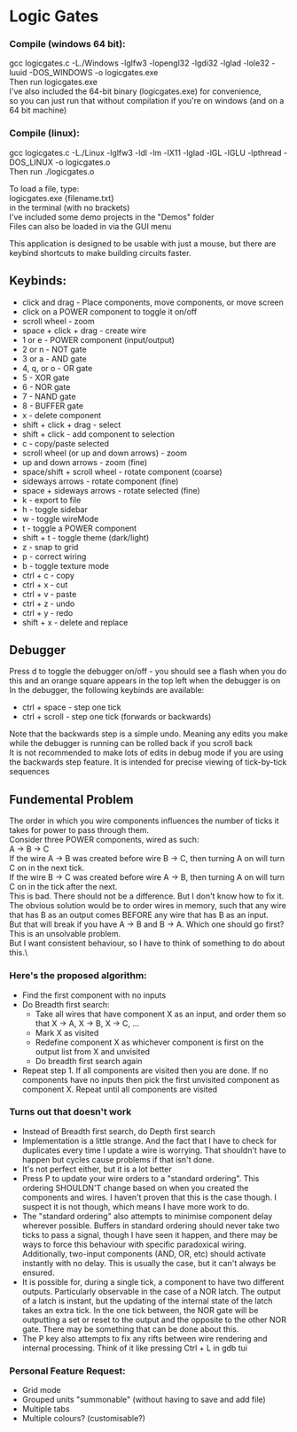# Logic Gates

### Compile (windows 64 bit):
gcc logicgates.c -L./Windows -lglfw3 -lopengl32 -lgdi32 -lglad -lole32 -luuid -DOS_WINDOWS -o logicgates.exe\
Then run logicgates.exe\
I've also included the 64-bit binary (logicgates.exe) for convenience,\
so you can just run that without compilation if you're on windows (and on a 64 bit machine)

### Compile (linux):
gcc logicgates.c -L./Linux -lglfw3 -ldl -lm -lX11 -lglad -lGL -lGLU -lpthread -DOS_LINUX -o logicgates.o\
Then run ./logicgates.o

To load a file, type:\
logicgates.exe {filename.txt}\
in the terminal (with no brackets)\
I've included some demo projects in the "Demos" folder\
Files can also be loaded in via the GUI menu

This application is designed to be usable with just a mouse, but there are\
keybind shortcuts to make building circuits faster.

## Keybinds:
* click and drag - Place components, move components, or move screen
* click on a POWER component to toggle it on/off
* scroll wheel - zoom
* space + click + drag - create wire
* 1 or e - POWER component (input/output)
* 2 or n - NOT gate
* 3 or a - AND gate
* 4, q, or o - OR gate
* 5 - XOR gate
* 6 - NOR gate
* 7 - NAND gate
* 8 - BUFFER gate
* x - delete component
* shift + click + drag - select
* shift + click - add component to selection
* c - copy/paste selected
* scroll wheel (or up and down arrows) - zoom
* up and down arrows - zoom (fine)
* space/shift + scroll wheel - rotate component (coarse)
* sideways arrows - rotate component (fine)
* space + sideways arrows - rotate selected (fine)
* k - export to file
* h - toggle sidebar
* w - toggle wireMode
* t - toggle a POWER component
* shift + t - toggle theme (dark/light)
* z - snap to grid
* p - correct wiring
* b - toggle texture mode
* ctrl + c - copy
* ctrl + x - cut
* ctrl + v - paste
* ctrl + z - undo
* ctrl + y - redo
* shift + x - delete and replace

## Debugger
Press d to toggle the debugger on/off - you should see a flash when you do this and an orange square appears in the top left when the debugger is on\
In the debugger, the following keybinds are available:
* ctrl + space - step one tick
* ctrl + scroll - step one tick (forwards or backwards)

Note that the backwards step is a simple undo. Meaning any edits you make while the debugger is running can be rolled back if you scroll back\
It is not recommended to make lots of edits in debug mode if you are using the backwards step feature. It is intended for precise viewing of tick-by-tick sequences

## Fundemental Problem
The order in which you wire components influences the number of ticks it takes for power to pass through them.\
Consider three POWER components, wired as such:\
A -> B -> C\
If the wire A -> B was created before wire B -> C, then turning A on will turn C on in the next tick.\
If the wire B -> C was created before wire A -> B, then turning A on will turn C on in the tick after the next.\
This is bad. There should not be a difference. But I don't know how to fix it.\
The obvious solution would be to order wires in memory, such that any wire that has B as an output comes BEFORE any wire that has B as an input.\
But that will break if you have A -> B and B -> A. Which one should go first? This is an unsolvable problem.\
But I want consistent behaviour, so I have to think of something to do about this.\
### Here's the proposed algorithm:
* Find the first component with no inputs
* Do Breadth first search:
  * Take all wires that have component X as an input, and order them so that X -> A, X -> B, X -> C, ...
  * Mark X as visited
  * Redefine component X as whichever component is first on the output list from X and unvisited
  * Do breadth first search again
* Repeat step 1. If all components are visited then you are done. If no components have no inputs then pick the first unvisited component as component X. Repeat until all components are visited
### Turns out that doesn't work
* Instead of Breadth first search, do Depth first search
* Implementation is a little strange. And the fact that I have to check for duplicates every time I update a wire is worrying. That shouldn't have to happen but cycles cause problems if that isn't done.
* It's not perfect either, but it is a lot better
* Press P to update your wire orders to a "standard ordering". This ordering SHOULDN'T change based on when you created the components and wires. I haven't proven that this is the case though. I suspect it is not though, which means I have more work to do.
* The "standard ordering" also attempts to minimise component delay wherever possible. Buffers in standard ordering should never take two ticks to pass a signal, though I have seen it happen, and there may be ways to force this behaviour with specific paradoxical wiring. Additionally, two-input components (AND, OR, etc) should activate instantly with no delay. This is usually the case, but it can't always be ensured.
* It is possible for, during a single tick, a component to have two different outputs. Particularly observable in the case of a NOR latch. The output of a latch is instant, but the updating of the internal state of the latch takes an extra tick. In the one tick between, the NOR gate will be outputting a set or reset to the output and the opposite to the other NOR gate. There may be something that can be done about this.
* The P key also attempts to fix any rifts between wire rendering and internal processing. Think of it like pressing Ctrl + L in gdb tui

### Personal Feature Request:
 - Grid mode
 - Grouped units "summonable" (without having to save and add file)
 - Multiple tabs
 - Multiple colours? (customisable?)
 
